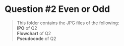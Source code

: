 # Question #2 Even or Odd

> This folder contains the JPG files of the following:
> <br>**IPO** of Q2
> <br>**Flowchart** of Q2
> <br>**Pseudocode** of Q2
